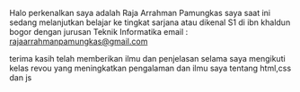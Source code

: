 Halo perkenalkan saya adalah Raja Arrahman Pamungkas
saya saat ini sedang melanjutkan belajar ke tingkat sarjana atau dikenal S1 di ibn khaldun bogor dengan jurusan Teknik Informatika
email : rajaarrahmanpamungkas@gmail.com

terima kasih telah memberikan ilmu dan penjelasan selama saya mengikuti kelas revou yang meningkatkan pengalaman dan ilmu saya tentang html,css dan js
